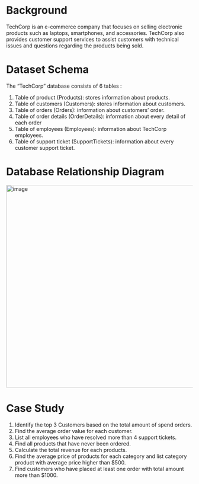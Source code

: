 # Background
TechCorp is an e-commerce company that focuses on selling electronic products such as laptops, smartphones, and accessories. TechCorp also provides customer support services to assist customers with technical issues and questions regarding the products being sold.

# Dataset Schema
The “TechCorp” database consists of 6 tables :
1. Table of product (Products): stores information about products.
2. Table of customers (Customers): stores information about customers.
3. Table of orders (Orders): information about customers’ order.
4. Table of order details (OrderDetails): information about every detail of each order
5. Table of employees (Employees): information about TechCorp employees.
6. Table of support ticket (SupportTickets): information about every customer support ticket.

# Database Relationship Diagram
<img width="547" alt="image" src="https://github.com/user-attachments/assets/1a8c9bdb-623e-4c24-a636-d6dfaac6798b" />

# Case Study
1. Identify the top 3 Customers based on the total amount of spend orders.
2. Find the average order value for each customer.
3. List all employees who have resolved more than 4 support tickets.
4. Find all products that have never been ordered.
5. Calculate the total revenue for each products.
6. Find the average price of products for each category and list category product with average price higher than $500.
7. Find customers who have placed at least one order with total amount more than $1000.



